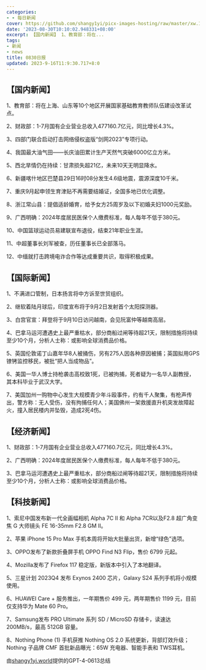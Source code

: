 ```yaml
---
categories:
- - 每日新闻
cover: https://github.com/shangy1yi/picx-images-hosting/raw/master/xw.1a15yyeng45c.webp
date: '2023-08-30T10:10:02.948331+08:00'
excerpt: 【国内新闻】 1、教育部：将在...
tags:
- 新闻
- news
title: 0830日报
updated: 2023-9-16T11:9:30.717+8:0
---
```

## 【国内新闻】

1、教育部：将在上海、山东等10个地区开展国家基础教育教师队伍建设改革试点。

2、财政部：1-7月国有企业营业总收入477160.7亿元，同比增长4.3%。

3、四部门联合启动打击网络侵权盗版“剑网2023”专项行动。

4、我国最大油气田——长庆油田累计生产天然气突破6000亿立方米。

5、西北旱情仍在持续：甘肃损失超21亿，未来10天无明显降水。

6、新疆喀什地区巴楚县29日16时08分发生4.6级地震，震源深度10千米。

7、重庆9月起申领生育津贴不再需要结婚证，全国多地已优化调整。

8、浙江常山县：提倡适龄婚育，给予女方25周岁及以下初婚夫妇1000元奖励。

9、广西明确：2024年度居民医保个人缴费标准，每人每年不低于380元。

10、中国篮球运动员易建联宣布退役，结束21年职业生涯。

11、中超董事长刘军被查，历任董事长已全部落马。

12、中缅就打击跨境电诈合作等达成重要共识，取得积极成果。

## 【国际新闻】

1、不满进口管制，日本扬言将中方诉至世贸组织。

2、继软着陆月球后，印度宣布将于9月2日发射首个太阳探测器。

3、白宫官宣：拜登将于9月10日访问越南，会见阮富仲等越南高层。

4、巴拿马运河遭遇史上最严重枯水，部分商船过闸等待超21天，限制措施将持续至少10个月，分析人士称：或影响全球消费品价格。

5、英国伦敦诺丁山嘉年华8人被捅伤，另有275人因各种原因被捕；英国拟用GPS镣铐监控移民，被批“把人当成物品”。

6、美国一华人博士持枪袭击高校致1死，已被拘捕，死者疑为一名华人副教授，其本科毕业于武汉大学。

7、美国加州一购物中心发生大规模青少年斗殴事件，约有千人聚集，有枪声传出，警方称：无人受伤，没有拘捕任何人；美国佛州一架救援直升机突发故障起火，撞入居民楼内并坠毁，造成2死4伤。

## 【经济新闻】

1、财政部：1-7月国有企业营业总收入477160.7亿元，同比增长4.3%。

2、广西明确：2024年度居民医保个人缴费标准，每人每年不低于380元。

3、巴拿马运河遭遇史上最严重枯水，部分商船过闸等待超21天，限制措施将持续至少10个月，分析人士称：或影响全球消费品价格。

## 【科技新闻】

1、索尼中国发布新一代全画幅相机 Alpha 7C II 和 Alpha 7CR以及F2.8 超广角变焦 G 大师镜头 FE 16-35mm F2.8 GM II。

2、苹果 iPhone 15 Pro Max 手机本周将开始大批量出货，新增“绿色”选项。

3、OPPO发布了新款折叠屏手机 OPPO Find N3 Flip，售价 6799 元起。

4、Mozilla发布了 Firefox 117 稳定版，新版本中引入了本地翻译。

5、三星计划 2023Q4 发布 Exynos 2400 芯片，Galaxy S24 系列手机将小规模使用。

6、HUAWEI Care + 服务推出，一年期售价 499 元，两年期售价 1199 元，目前仅支持华为 Mate 60 Pro。

7、Samsung发布 PRO Ultimate 系列 SD / MicroSD 存储卡，读速达 200MB/s，最高 512GB 容量。

8、Nothing Phone (1) 手机获推 Nothing OS 2.0 系统更新，背部灯效升级；Nothing 子品牌 CMF 首批新品曝光：65W 充电器、智能手表和 TWS耳机。

由[shangy1yi.world](https://shangy1yi.world)提供的GPT-4-0613总结
